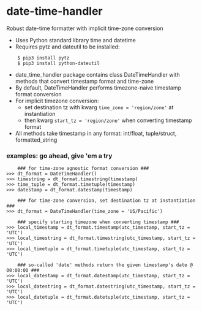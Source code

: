 # date-time-handler
Robust date-time formatter with implicit time-zone conversion 

- Uses Python standard library time and datetime
- Requires pytz and dateutil to be installed:
```
    $ pip3 install pytz
    $ pip3 install python-dateutil
```
- date_time_handler package contains class DateTimeHandler with methods that convert timestamp format and time-zone
- By default, DateTimeHandler performs timezone-naive timestamp format conversion
- For implicit timezone conversion:
    - set destination tz with kwarg ```time_zone = 'region/zone'``` at instantiation
    - then kwarg ```start_tz = 'region/zone'``` when converting timestamp format
- All methods take timestamp in any format: int/float, tuple/struct, formatted_string

### examples: go ahead, give 'em a try ###
```
    ### for time-zone agnostic format conversion ###
>>> dt_format = DateTimeHandler()
>>> timestring = dt_format.timestring(timestamp)
>>> time_tuple = dt_format.timetuple(timestamp)
>>> datestamp = dt_format.datestamp(timestamp)
```
```
    ### for time-zone conversion, set destination tz at instantiation ###
>>> dt_format = DateTimeHandler(time_zone = 'US/Pacific')
```
```
    ### specify starting timezone when converting timestamp ###
>>> local_timestamp = dt_format.timestamp(utc_timestamp, start_tz = 'UTC')
>>> local_timestring = dt_format.timestring(utc_timestamp, start_tz = 'UTC')
>>> local_timetuple = dt_format.timetuple(utc_timestamp, start_tz = 'UTC')
```
```
    ### so-called 'date' methods return the given timestamp's date @ 00:00:00 ###
>>> local_datestamp = dt_format.datestamp(utc_timestamp, start_tz = 'UTC')
>>> local_datestring = dt_format.datestring(utc_timestamp, start_tz = 'UTC')
>>> local_datetuple = dt_format.datetuple(utc_timestamp, start_tz = 'UTC')
```
